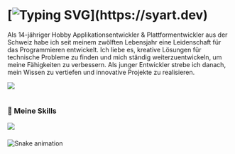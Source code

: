 # [![Typing SVG](https://readme-typing-svg.herokuapp.com?font=Fira+Code&weight=600&size=30&pause=1000&color=F7F7F7&random=false&width=435&lines=+Hallo!+%F0%9F%91%8B;Ich+bin+Syart!)](https://syart.dev)


Als 14-jähriger Hobby Applikationsentwickler & Plattformentwickler aus der Schweiz habe ich seit meinem zwölften Lebensjahr eine Leidenschaft für das Programmieren entwickelt. Ich liebe es, kreative Lösungen für technische Probleme zu finden und mich ständig weiterzuentwickeln, um meine Fähigkeiten zu verbessern. Als junger Entwickler strebe ich danach, mein Wissen zu vertiefen und innovative Projekte zu realisieren.

  <a href="https://syart.dev" target="_blank">
     <img src="https://img.shields.io/badge/Portfolio-212121?style=for-the-badge&logoColor=white" target="https://syart.dev" /> 
  </a>
  
# 


  <h3>🧰 Meine Skills</h3>
<div style="display: flex;">
  <img src="https://skillicons.dev/icons?i=js,nodejs,react,html,css,python,github,git">
</div>





###

<img src="https://raw.githubusercontent.com/syartdev/syartdev/output/snake.svg" alt="Snake animation" />

###
